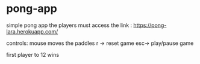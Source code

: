 # pong-app

simple pong app
the players must access the link : https://pong-lara.herokuapp.com/

controls: mouse moves the paddles
r -> reset game
esc-> play/pause game

first player to 12 wins

